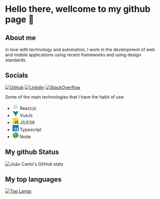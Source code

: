 # Hello there, wellcome to my github page 📝

## About me
in love with technology and automation, I work in the development of web and mobile applications using recent frameworks and using design standards.

## Socials
[![Github](https://img.shields.io/badge/-Github-black?style=for-the-badge&logo=github)](https://github.com/jpcanto)
[![Linkdin](https://img.shields.io/badge/-Linkedin-blue?style=for-the-badge&logo=linkedin)](https://www.linkedin.com/in/joao-pedro-canto-9b2992116/)
[![StackOverflow](https://img.shields.io/badge/-StackOverflow-blue?style=for-the-badge&logo=StackOverflow)](https://www.linkedin.com/in/joao-pedro-canto-9b2992116/)

Some of the main technologies that I have the habit of use:

- <code><img height="20" src="https://raw.githubusercontent.com/github/explore/80688e429a7d4ef2fca1e82350fe8e3517d3494d/topics/react/react.png"></code> ReactJs
- <code><img height="20" src="https://raw.githubusercontent.com/github/explore/80688e429a7d4ef2fca1e82350fe8e3517d3494d/topics/vue/vue.png"></code> VueJs
- <code><img height="20" src="https://raw.githubusercontent.com/github/explore/80688e429a7d4ef2fca1e82350fe8e3517d3494d/topics/javascript/javascript.png"></code> JS/ES6
- <code><img height="20" src="https://raw.githubusercontent.com/github/explore/80688e429a7d4ef2fca1e82350fe8e3517d3494d/topics/typescript/typescript.png"></code> Typescript
- <code><img height="20" src="https://raw.githubusercontent.com/github/explore/80688e429a7d4ef2fca1e82350fe8e3517d3494d/topics/nodejs/nodejs.png"></code> Node

## My github Status
![João Canto's GitHub stats](https://github-readme-stats.vercel.app/api?username=jpcanto&show_icons=true&theme=synthwave)

## My top languages
[![Top Langs](https://github-readme-stats.vercel.app/api/top-langs/?username=jpcanto&langs_count=8)](https://github.com/anuraghazra/github-readme-stats)
